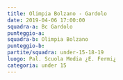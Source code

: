 ```yaml
---
title: Olimpia Bolzano - Gardolo
date: 2019-04-06 17:00:00
squadra-a: Bc Gardolo
punteggio-a: 
squadra-b: Olimpia Bolzano
punteggio-b: 
partite/squadra: under-15-18-19
luogo: Pal. Scuola Media ¿E. Fermi¿
categoria: under 15
---
```

